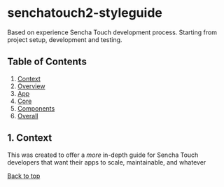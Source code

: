 # senchatouch2-styleguide

Based on experience Sencha Touch development process. Starting from project setup, development and testing.

## Table of Contents

1. [Context](#1-context)
2. [Overview](#2-overview)
3. [App](#3-app)
4. [Core](#4-core)
5. [Components](#5-components)
6. [Overall](#overall)



## 1. Context

This was created to offer a *more* in-depth guide for Sencha Touch developers that want their apps to scale, maintainable, and whatever

[Back to top](#table-of-contents)